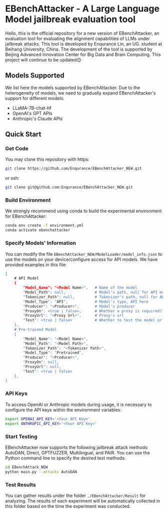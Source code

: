 # EBenchAttacker - A Large Language Model jailbreak evaluation tool
Hello, this is the official repository for a new version of EBenchAttacker, an evaluation tool for evaluating the alignment capabilities of LLMs under jailbreak attacks. This tool is developed by Enqurance Lin, an UG. student at Beihang University, China. The development of the tool is supported by Beijing Advanced Innovation Center for Big Data and Brain Computing. This project will continue to be updated😊

## Models Supported

We list here the models supported by EBenchAttacker. Due to the heterogeneity of models, we need to gradually expand EBenchAttacker's support for different models.

- LLaMA-7B-chat-hf
- OpenAI's GPT APIs
- Anthropic's Claude APIs

## Quick Start

### Get Code

You may clone this repository with https:
```bash
git clone https://github.com/Enqurance/EBenchAttacker_NEW.git
```
or ssh:
```bash
git clone git@github.com:Enqurance/EBenchAttacker_NEW.git
```

### Build Environment

We strongly recommend using conda to build the experimental environment for EBenchAttacker:
```bash
conda env create -f environment.yml
conda activate ebenchattacker
```

### Specify Models' Information

You can modify the file `EBenchAttacker_NEW/ModelLoader/model_info.json` to use the models on your device/configure access for API models. We have provided examples in this file:
```bash
[
    # API Model
    {
        "Model_Name": "<Model Name>",   # Name of the model
        "Model_Path": null,             # Model's path, null for API models
        "Tokenizer_Path": null,         # Tokenizer's path, null for API models
        "Model_Type": "API",            # Model's type, API here
        "Producer": "<Producer>",       # Model's producer
        "ProxyOn": <true | false>,      # Whether a proxy is required(true or false) only applicable to API models.
        "ProxyUrl": "<Proxy Url>",      # Proxy's url
        "Test": <true | false>          # Whether to test the model or not
    },
    # Pre-trained Model
    {
        "Model_Name": "<Model Name>",           
        "Model_Path": "<Model Path>",
        "Tokenizer_Path": "<Tokenizer Path>",
        "Model_Type": "Pretrained",
        "Producer": "<Producer>",
        "ProxyOn": null,
        "ProxyUrl": null,
        "Test": <true | false>
    },
]
```

### API Keys

To access OpenAI or Anthropic models during usage, it is necessary to configure the API keys within the environment variables:
```bash
export OPENAI_API_KEY='<Your API Key>'
export ANTHROPIC_API_KEY='<Your API Key>'
```

### Start Testing
EBenchAttacker now supports the following jailbreak attack methods: AutoDAN, Direct, GPTFUZZER, Multilingual, and PAIR. You can use the Python command line to specify the desired test methods:

```bash
cd EBenchAttack_NEW
python main.py --attacks AutoDAN
```

### Test Results
You can gather results under the folder `./EBenchAttacker/Result` for analyzing. The results of each experiment will be automatically collected in this folder based on the time the experiment was conducted.

